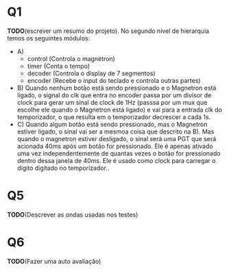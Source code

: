 # Q1
**TODO**(escrever um resumo do projeto).
No segundo nível de hierarquia temos os seguintes módulos:


- A)
    - control (Controla o magnétron)
    - timer (Conta o tempo)
    - decoder (Controla o display de 7 segmentos)
    - encoder (Recebe o input do teclado e controla outras partes)
- B)
    Quando nenhum botão está sendo pressionado e o Magnetron está ligado,
    o signal do clk que entra no encoder passa por um divisor de clock
    para gerar um sinal de clock de 1Hz (passsa por um mux que escolhe ele quando o Magnetron está ligado) e vai para a entrada clk do temporizador, o que resulta em o temporizador decrescer a cada 1s.
- C) 
    Quando  algum botão está sendo pressionado, mas o Magnetron estiver ligado, o sinal vai ser a mesmoa coisa que descrito na B).
    Mas quando o magnetron estiver desligado, o sinal será uma PGT que será acionada 40ms após um botão for pressionado.
    Ele é apenas ativado uma vez independentemente de quantas vezes o botão for pressionado dentro dessa janela de 40ms.
    Ele é usado como clock para carregar o dígito digitado no temporizador..
# Q5
**TODO**(Descrever as ondas usadas nos testes)
# Q6  
**TODO**(Fazer uma auto avaliação)
